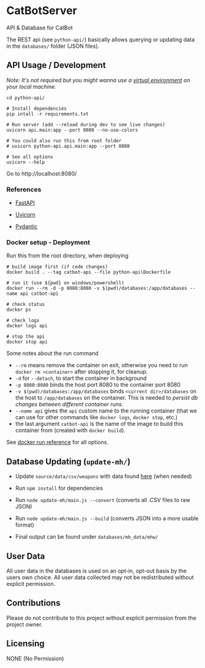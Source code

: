 # CatBotServer

API & Database for CatBot

The REST api (see ``python-api/``) basically allows querying or updating data in the ``databases/`` folder (JSON files).

## API Usage / Development

*Note: It's not required but you might wanna use a [virtual environment](https://docs.python.org/3/tutorial/venv.html) on your local machine.*

````
cd python-api/

# Install dependencies
pip intall -r requirements.txt

# Run server (add --reload during dev to see live changes)
uvicorn api.main:app --port 8080 --no-use-colors 

# You could also run this from root folder
# uvicorn python-api.api.main:app --port 8080

# See all options
uvicorn --help
````

Go to http://localhost:8080/

### References

- [FastAPI](https://fastapi.tiangolo.com/)
  
- [Uvicorn](https://www.uvicorn.org/)
  
- [Pydantic](https://pydantic-docs.helpmanual.io/)

### Docker setup - Deployment

Run this from the root directory, when deploying
````
# build image first (if code changes) 
docker build . --tag catbot-api --file python-api\Dockerfile

# run it (use ${pwd} on windows/powershell)   
docker run --rm -d -p 8080:8080 -v $(pwd)/databases:/app/databases --name api catbot-api

# check status
docker ps

# check logs 
docker logs api

# stop the api
docker stop api

````

Some notes about the run command
* `--rm` means remove the container on exit, otherwise you need to run `docker rm <container>` after stopping it, for cleanup. 
* ``-d`` for `--detach`, to start the container in background
* `-p 8080:8080` binds the host port 8080 to the container port 8080
* `-v $(pwd)/databases:/app/databases` binds `<current dir>/databases` on the host to `/app/databases` on the container. This is needed to *persist db changes between different container runs*.
* `--name api` gives the `api` custom name to the running container (that we can use for other commands like `docker logs`, `docker stop`, etc.)
* the last argument ``catbot-api`` is the name of the image to build this container from (created with `docker build`).    

See [docker run reference](https://docs.docker.com/engine/reference/run/) for all options.

## Database Updating (``update-mh/``)

- Update `source/data/csv/weapons` with data found [here](https://github.com/gatheringhallstudios/MHWorldData) (when needed)

- Run `npm install` for dependencies

- Run `node update-mh/main.js --convert` (converts all .CSV files to raw JSON)

- Run `node update-mh/main.js --build` (converts JSON into a more usable format)

- Final output can be found under `databases/mh_data/mhw/`

## User Data

All user data in the databases is used on an opt-in, opt-out basis by the users own choice.
All user data collected may not be redistributed without explicit permission.

## Contributions

Please do not contribute to this project without explicit permission from the project owner.

## Licensing

NONE (No Permission)
